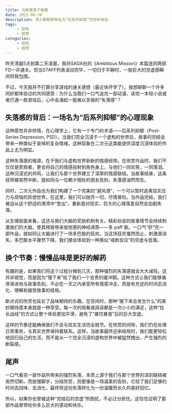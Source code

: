 ```yaml
---
title: 当故事落下帷幕
date: 2025-08-30
description: 深入聊聊那种名为“后系列抑郁”的奇妙体验
tags:
     - 游戏
     - 感想
categories:
     - 游戏
     - 感想
---
```

昨天清晨5点到第二天凌晨，我将SAGA社的《Ambitious Mission》本篇连同两部FD一并通关。但当STAFF列表滚动完毕，一切归于平静时，一股巨大的空虚感瞬间将我包围。

不过，今天我并不打算分享游戏的通关感想（最近快开学了）。我想聊聊一个许多同好都体验过的共同感受：为什么当我们一口气追完一部动漫、读完一本轻小说或者打通一款游戏后，心中会涌起一股难以言喻的“失落感”？

## 失落感的背后：一场名为“后系列抑郁”的心理现象
这种感觉并非矫情，在心理学上，它有一个专门的术语——后系列抑郁（Post-Series Depression, PSD）。当我们完全沉浸于一个虚构的世界后，故事的完结会带来一种类似于哀悼的复杂情绪，这种现象在二次元这类能提供深度沉浸体验的作品上尤为明显。

这种失落感的根源，在于我们与虚构世界斩断的情感纽带。在欣赏作品时，我们不仅仅是旁观者，更会将自己的情感投射到角色身上，与他们一同欢笑，一同落泪。这种沉浸式的共鸣，让我们与那个世界建立了深厚的情感联结。当故事结束，这条纽带被突然中断，就如同与一位朝夕相处的朋友告别，失落感油然而生。

同时，二次元作品也为我们构建了一个完美的“避风港”，一个可以暂时逃离现实压力与烦恼的异想世界。在这里，我们可以抛开一切，尽情冒险。当作品完结，我们被迫从这个舒适的港湾中“登出”，重新面对现实，巨大的心理落差自然会加剧失落。

从生理层面来看，这还与我们大脑的奖励机制有关。精彩纷呈的故事情节会持续刺激我们的大脑，使其释放带来愉悦感的神经递质——多 paff 胺。一口气“肝”完一部作品，就如同让大脑进行了一场多巴胺的狂欢。当这场狂欢戛然而止，刺激源消失，多巴胺水平骤然下降，我们便会体验到一种类似“戒断反应”的空虚与低落。

## 换个节奏：慢慢品味是更好的解药
有趣的是，如果我们将这个过程分摊到几天，那种强烈的失落感就会大大减轻。这并非错觉，而是因为“慢下来”给了我们一个宝贵的缓冲期。这种方式让我们能够循序渐进地与故事告别，不必在一天之内承受所有情感冲击，而是有充足的时间去消化、理解和接受故事的结局。

断点式的欣赏也延长了品味期待的乐趣。在空闲时，那种“接下来会发生什么”的美妙期待感本身就是一种享受。每一次的观看或阅读都是一次小小的满足，这种“拉长战线”的方式让整个体验更加平滑，避免了“暴饮暴食”后的巨大空虚。

这样的节奏还能确保我们不会与现实生活完全脱节。在欣赏的间隙，我们仍在处理日常事务，与真实世界保持着联系。这样，当故事最终迎来结局时，我们能更轻松地回归自己的生活，而不是从一个完全沉浸的虚构世界中被猛然拽出，产生强烈的断裂感。

## 尾声
一口气看完一部作品所带来的强烈失落，本质上源于我们与那个世界的深刻联结被突然切断。而放慢脚步，分段欣赏，则更像是一场温柔的告别，它给了我们足够的时间去回味、去消化，最终将这份失落转化为一份温暖而长久的美好回忆。

所以，如果你也曾被这种“完结后的空虚”所困扰，不必过分担忧。这恰恰证明了那部作品曾带给你多么巨大的感动和快乐。



